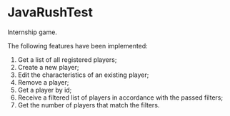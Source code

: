 # JavaRushTest
Internship game.

The following features have been implemented:
1. Get a list of all registered players;
2. Create a new player;
3. Edit the characteristics of an existing player;
4. Remove a player;
5. Get a player by id;
6. Receive a filtered list of players in accordance with the passed filters;
7. Get the number of players that match the filters.
